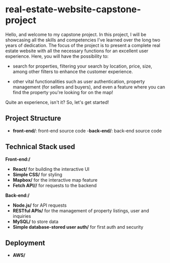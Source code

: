 # real-estate-website-capstone-project
Hello, and welcome to my capstone project. In this project, I will be showcasing all the skills and competencies I've learned over the long two years of dedication. The focus of the project is to present a complete real estate website with all the necessary functions for an excellent user experience. Here, you will have the possibility to:
- search for properties, filtering your search by location, price, size, among other filters to enhance the customer experience.

- other vital functionalities such as user authentication, property management (for sellers and buyers), and even a feature where you can find the property you're looking for on the map!

 Quite an experience, isn't it? So, let's get started!

## Project Structure

- **front-end/**: front-end source code 
-**back-end/**: back-end source code 


## Technical Stack used

**Front-end:/** 

- **React/** for building the interactive UI 
- **Simple CSS/** for styling 
- **Mapbox/** for the interactive map feature 
- **Fetch API//** for requests to the backend 

**Back-end:/** 

- **Node.js/** for API requests 
- **RESTful APIs/** for the management of property listings, user and inquiries 
- **MySQL/** to store data 
- **Simple database-stored user auth/** for first auth and security 

## Deployment 

- **AWS/** 



